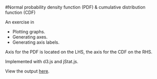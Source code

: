#Normal probability density function (PDF) & cumulative distribution function (CDF)

An exercise in

* Plotting graphs.
* Generating axes.
* Generating axis labels.

Axis for the PDF is located on the LHS, the axis for the CDF on the RHS.

Implemented with d3.js and jStat.js.

View the output <a href='https://quantbo.github.io/Normal/' target=_blank>here</a>.